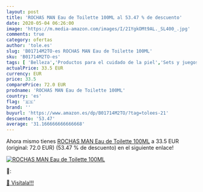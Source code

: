 ```yaml
---
layout: post
title: 'ROCHAS MAN Eau de Toilette 100ML al 53.47 % de descuento'
date: 2020-05-04 06:26:00
image: 'https://m.media-amazon.com/images/I/21YgkOMt9AL._SL400_.jpg'
comments: true
category: ofertas
author: 'tole.es'
slug: 'B01714M2TO-es ROCHAS MAN Eau de Toilette 100ML'
sku: 'B01714M2TO-es'
tags: [ 'Belleza','Productos para el cuidado de la piel','Sets y juegos para el cuidado de la piel','de','eau','toilette', ]
actualPrice: 33.5 EUR
currency: EUR
price: 33.5
comparePrice: 72.0 EUR
prodname: 'ROCHAS MAN Eau de Toilette 100ML'
country: 'es'
flag: '🇪🇸'
brand: ''
buyurl: 'https://www.amazon.es/dp/B01714M2TO/?tag=tolees-21'
descuento: '53.47'
average: '31.166666666666668'
---
```


Ahora mismo tienes [ROCHAS MAN Eau de Toilette 100ML](https://www.amazon.es/dp/B01714M2TO/?tag=tolees-21) a 33.5 EUR (original: 72.0 EUR) (53.47 %  de descuento) en el siguiente enlace!

[![ROCHAS MAN Eau de Toilette 100ML](https://m.media-amazon.com/images/I/21YgkOMt9AL._SL400_.jpg)](https://www.amazon.es/dp/B01714M2TO/?tag=tolees-21)

🔎:


[🛒 Visítala!!!](https://www.amazon.es/dp/B01714M2TO/?tag=tolees-21)
